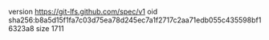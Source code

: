 version https://git-lfs.github.com/spec/v1
oid sha256:b8a5d15f1fa7c03d75ea78d245ec7a1f2717c2aa71edb055c435598bf16323a8
size 1711
